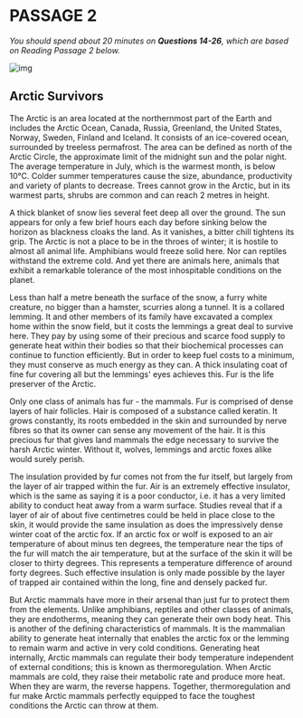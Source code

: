 # PASSAGE 2

*You should spend about 20 minutes on **Questions 14-26**, which are based on Reading Passage 2 below.*

![img](https://iotcdn.oss-ap-southeast-1.aliyuncs.com/2020-11/Arctic%20Survivors.jpg)

## Arctic Survivors

The Arctic is an area located at the northernmost part of the Earth and includes the Arctic Ocean, Canada, Russia, Greenland, the United States, Norway, Sweden, Finland and Iceland. It consists of an ice-covered ocean, surrounded by treeless permafrost. The area can be defined as north of the Arctic Circle, the approximate limit of the midnight sun and the polar night. The average temperature in July, which is the warmest month, is below 10°C. Colder summer temperatures cause the size, abundance, productivity and variety of plants to decrease. Trees cannot grow in the Arctic, but in its warmest parts, shrubs are common and can reach 2 metres in height.

A thick blanket of snow lies several feet deep all over the ground. The sun appears for only a few brief hours each day before sinking below the horizon as blackness cloaks the land. As it vanishes, a bitter chill tightens its grip. The Arctic is not a place to be in the throes of winter; it is hostile to almost all animal life. Amphibians would freeze solid here. Nor can reptiles withstand the extreme cold. And yet there are animals here, animals that exhibit a remarkable tolerance of the most inhospitable conditions on the planet.

Less than half a metre beneath the surface of the snow, a furry white creature, no bigger than a hamster, scurries along a tunnel. It is a collared lemming. It and other members of its family have excavated a complex home within the snow field, but it costs the lemmings a great deal to survive here. They pay by using some of their precious and scarce food supply to generate heat within their bodies so that their biochemical processes can continue to function efficiently. But in order to keep fuel costs to a minimum, they must conserve as much energy as they can. A thick insulating coat of fine fur covering all but the lemmings' eyes achieves this. Fur is the life preserver of the Arctic.

Only one class of animals has fur - the mammals. Fur is comprised of dense layers of hair follicles. Hair is composed of a substance called keratin. It grows constantly, its roots embedded in the skin and surrounded by nerve fibres so that its owner can sense any movement of the hair. It is this precious fur that gives land mammals the edge necessary to survive the harsh Arctic winter. Without it, wolves, lemmings and arctic foxes alike would surely perish.

The insulation provided by fur comes not from the fur itself, but largely from the layer of air trapped within the fur. Air is an extremely effective insulator, which is the same as saying it is a poor conductor, i.e. it has a very limited ability to conduct heat away from a warm surface. Studies reveal that if a layer of air of about five centimetres could be held in place close to the skin, it would provide the same insulation as does the impressively dense winter coat of the arctic fox. If an arctic fox or wolf is exposed to an air temperature of about minus ten degrees, the temperature near the tips of the fur will match the air temperature, but at the surface of the skin it will be closer to thirty degrees. This represents a temperature difference of around forty degrees. Such effective insulation is only made possible by the layer of trapped air contained within the long, fine and densely packed fur.

But Arctic mammals have more in their arsenal than just fur to protect them from the elements. Unlike amphibians, reptiles and other classes of animals, they are endotherms, meaning they can generate their own body heat. This is another of the defining characteristics of mammals. It is the mammalian ability to generate heat internally that enables the arctic fox or the lemming to remain warm and active in very cold conditions. Generating heat internally, Arctic mammals can regulate their body temperature independent of external conditions; this is known as thermoregulation. When Arctic mammals are cold, they raise their metabolic rate and produce more heat. When they are warm, the reverse happens. Together, thermoregulation and fur make Arctic mammals perfectly equipped to face the toughest conditions the Arctic can throw at them.